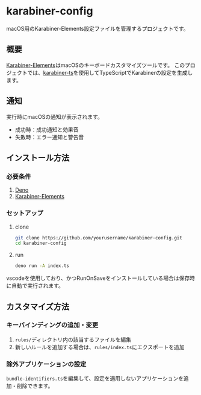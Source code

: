 # karabiner-config

macOS用のKarabiner-Elements設定ファイルを管理するプロジェクトです。

## 概要

[Karabiner-Elements](https://karabiner-elements.pqrs.org/)はmacOSのキーボードカスタマイズツールです。
このプロジェクトでは、[karabiner-ts](https://deno.land/x/karabinerts)を使用してTypeScriptでKarabinerの設定を生成します。

## 通知

実行時にmacOSの通知が表示されます。

- 成功時：成功通知と効果音
- 失敗時：エラー通知と警告音

## インストール方法

### 必要条件

1. [Deno](https://deno.land/)
2. [Karabiner-Elements](https://karabiner-elements.pqrs.org/)

### セットアップ

1. clone

   ```bash
   git clone https://github.com/yourusername/karabiner-config.git
   cd karabiner-config
   ```

2. run

   ```bash
   deno run -A index.ts
   ```

vscodeを使用しており、かつRunOnSaveをインストールしている場合は保存時に自動で実行されます。

## カスタマイズ方法

### キーバインディングの追加・変更

1. `rules/`ディレクトリ内の該当するファイルを編集
2. 新しいルールを追加する場合は、`rules/index.ts`にエクスポートを追加

### 除外アプリケーションの設定

`bundle-identifiers.ts`を編集して、設定を適用しないアプリケーションを追加・削除できます。
